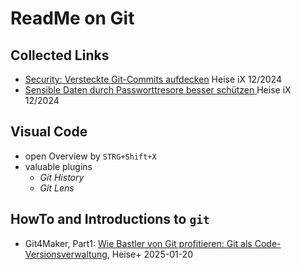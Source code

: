 # ReadMe on Git

## Collected Links
- [Security: Versteckte Git-Commits aufdecken](https://www.heise.de/ratgeber/Security-Versteckte-Git-Commits-aufdecken-9973217.html?seite=all) Heise iX 12/2024
- [Sensible Daten durch Passworttresore besser schützen ](https://www.heise.de/hintergrund/Sensible-Daten-durch-Passworttresore-besser-schuetzen-10077425.html?seite=all) Heise iX 12/2024

## Visual Code
- open Overview by `STRG+Shift+X`
- valuable plugins
  - *Git History*
  - *Git Lens*

## HowTo and Introductions to `git`
- Git4Maker, Part1: [Wie Bastler von Git profitieren: Git als Code-Versionsverwaltung](https://www.heise.de/ratgeber/Wie-Bastler-von-Git-profitieren-Git-als-Code-Versionsverwaltung-10245442.html?seite=all), Heise+ 2025-01-20
